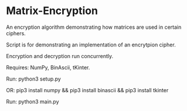# Matrix-Encryption
An encryption algorithm demonstrating how matrices are used in certain ciphers.
 
Script is for demonstrating an implementation of an encrytpion cipher. 

Encryption and decryption run concurrently.

Requires: NumPy, BinAscii, tKinter. 

Run: python3 setup.py 

OR: pip3 install numpy && pip3 install binascii && pip3 install tkinter

Run: python3 main.py




